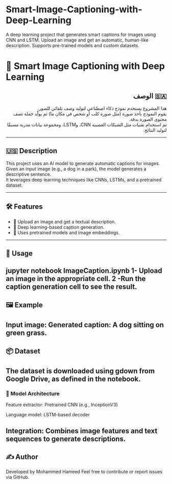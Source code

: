 # Smart-Image-Captioning-with-Deep-Learning
A deep learning project that generates smart captions for images using CNN and LSTM. Upload an image and get an automatic, human-like description. Supports pre-trained models and custom datasets.
# 🧠 Smart Image Captioning with Deep Learning

## <div dir="rtl">🇸🇦 الوصف</div>

<div dir="rtl">

هذا المشروع يستخدم نموذج ذكاء اصطناعي لتوليد وصف تلقائي للصور.  
يقوم النموذج بأخذ صورة (مثل صورة كلب أو شخص في مكان ما) ثم يولّد جملة تصف محتوى الصورة بدقة.  
تم استخدام تقنيات مثل الشبكات العصبية CNN، وLSTM، ومجموعة بيانات مدربة مسبقًا لتوليد النتائج.

</div>

---

## 🇺🇸 Description

This project uses an AI model to generate automatic captions for images.  
Given an input image (e.g., a dog in a park), the model generates a descriptive sentence.  
It leverages deep learning techniques like CNNs, LSTMs, and a pretrained dataset.

---

## 🛠️ Features

- 📸 Upload an image and get a textual description.
- 🤖 Deep learning-based caption generation.
- 🧰 Uses pretrained models and image embeddings.

---

## 🚀 Usage
jupyter notebook ImageCaption.ipynb
1- Upload an image in the appropriate cell.
2 -Run the caption generation cell to see the result.
---
## 🖼️ Example
Input image:
Generated caption:
A dog sitting on green grass.
---
## 📦 Dataset
The dataset is downloaded using gdown from Google Drive, as defined in the notebook.
---
### 🧠 Model Architecture
Feature extractor: Pretrained CNN (e.g., InceptionV3)

Language model: LSTM-based decoder

Integration: Combines image features and text sequences to generate descriptions.
---
## ✍️ Author
Developed by Mohammed Hameed
Feel free to contribute or report issues via GitHub.
